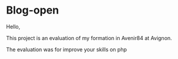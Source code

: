 # Blog-open

Hello,

This project is an evaluation of my formation in Avenir84 at Avignon.

The evaluation was for improve your skills on php
